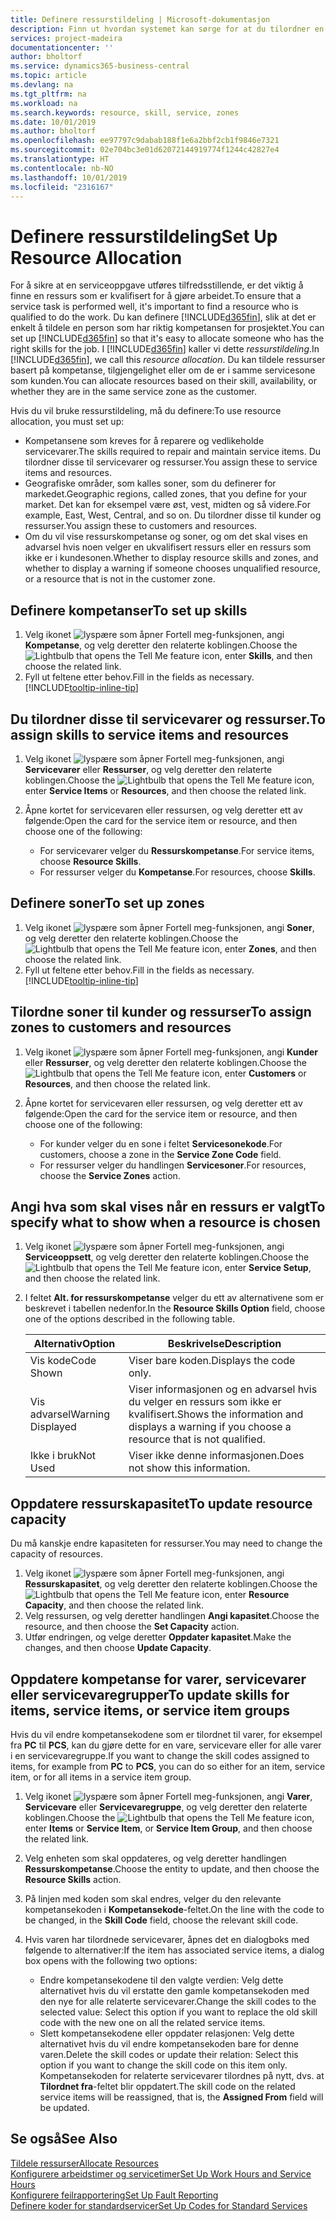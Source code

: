```yaml
---
title: Definere ressurstildeling | Microsoft-dokumentasjon
description: Finn ut hvordan systemet kan sørge for at du tilordner en person som ikke har de nødvendige kompetansen til å yte service.
services: project-madeira
documentationcenter: ''
author: bholtorf
ms.service: dynamics365-business-central
ms.topic: article
ms.devlang: na
ms.tgt_pltfrm: na
ms.workload: na
ms.search.keywords: resource, skill, service, zones
ms.date: 10/01/2019
ms.author: bholtorf
ms.openlocfilehash: ee97797c9dabab188f1e6a2bbf2cb1f9846e7321
ms.sourcegitcommit: 02e704bc3e01d62072144919774f1244c42827e4
ms.translationtype: HT
ms.contentlocale: nb-NO
ms.lasthandoff: 10/01/2019
ms.locfileid: "2316167"
---
```

# <a name="set-up-resource-allocation"></a><span data-ttu-id="cb415-103">Definere ressurstildeling</span><span class="sxs-lookup"><span data-stu-id="cb415-103">Set Up Resource Allocation</span></span>
<span data-ttu-id="cb415-104">For å sikre at en serviceoppgave utføres tilfredsstillende, er det viktig å finne en ressurs som er kvalifisert for å gjøre arbeidet.</span><span class="sxs-lookup"><span data-stu-id="cb415-104">To ensure that a service task is performed well, it's important to find a resource who is qualified to do the work.</span></span> <span data-ttu-id="cb415-105">Du kan definere [!INCLUDE[d365fin](includes/d365fin_md.md)], slik at det er enkelt å tildele en person som har riktig kompetansen for prosjektet.</span><span class="sxs-lookup"><span data-stu-id="cb415-105">You can set up [!INCLUDE[d365fin](includes/d365fin_md.md)] so that it's easy to allocate someone who has the right skills for the job.</span></span> <span data-ttu-id="cb415-106">I [!INCLUDE[d365fin](includes/d365fin_md.md)] kaller vi dette _ressurstildeling_.</span><span class="sxs-lookup"><span data-stu-id="cb415-106">In [!INCLUDE[d365fin](includes/d365fin_md.md)], we call this _resource allocation_.</span></span> <span data-ttu-id="cb415-107">Du kan tildele ressurser basert på kompetanse, tilgjengelighet eller om de er i samme servicesone som kunden.</span><span class="sxs-lookup"><span data-stu-id="cb415-107">You can allocate resources based on their skill, availability, or whether they are in the same service zone as the customer.</span></span> 

<span data-ttu-id="cb415-108">Hvis du vil bruke ressurstildeling, må du definere:</span><span class="sxs-lookup"><span data-stu-id="cb415-108">To use resource allocation, you must set up:</span></span>  
  
* <span data-ttu-id="cb415-109">Kompetansene som kreves for å reparere og vedlikeholde servicevarer.</span><span class="sxs-lookup"><span data-stu-id="cb415-109">The skills required to repair and maintain service items.</span></span> <span data-ttu-id="cb415-110">Du tilordner disse til servicevarer og ressurser.</span><span class="sxs-lookup"><span data-stu-id="cb415-110">You assign these to service items and resources.</span></span>  
* <span data-ttu-id="cb415-111">Geografiske områder, som kalles soner, som du definerer for markedet.</span><span class="sxs-lookup"><span data-stu-id="cb415-111">Geographic regions, called zones, that you define for your market.</span></span> <span data-ttu-id="cb415-112">Det kan for eksempel være øst, vest, midten og så videre.</span><span class="sxs-lookup"><span data-stu-id="cb415-112">For example, East, West, Central, and so on.</span></span> <span data-ttu-id="cb415-113">Du tilordner disse til kunder og ressurser.</span><span class="sxs-lookup"><span data-stu-id="cb415-113">You assign these to customers and resources.</span></span>  
* <span data-ttu-id="cb415-114">Om du vil vise ressurskompetanse og soner, og om det skal vises en advarsel hvis noen velger en ukvalifisert ressurs eller en ressurs som ikke er i kundesonen.</span><span class="sxs-lookup"><span data-stu-id="cb415-114">Whether to display resource skills and zones, and whether to display a warning if someone chooses unqualified resource, or a resource that is not in the customer zone.</span></span>  

## <a name="to-set-up-skills"></a><span data-ttu-id="cb415-115">Definere kompetanser</span><span class="sxs-lookup"><span data-stu-id="cb415-115">To set up skills</span></span>
1. <span data-ttu-id="cb415-116">Velg ikonet ![lyspære som åpner Fortell meg-funksjonen](media/ui-search/search_small.png "Fortell hva du vil gjøre"), angi **Kompetanse**, og velg deretter den relaterte koblingen.</span><span class="sxs-lookup"><span data-stu-id="cb415-116">Choose the ![Lightbulb that opens the Tell Me feature](media/ui-search/search_small.png "Tell me what you want to do") icon, enter **Skills**, and then choose the related link.</span></span>  
2. <span data-ttu-id="cb415-117">Fyll ut feltene etter behov.</span><span class="sxs-lookup"><span data-stu-id="cb415-117">Fill in the fields as necessary.</span></span> [!INCLUDE[tooltip-inline-tip](includes/tooltip-inline-tip_md.md)]  

## <a name="to-assign-skills-to-service-items-and-resources"></a><span data-ttu-id="cb415-118">Du tilordner disse til servicevarer og ressurser.</span><span class="sxs-lookup"><span data-stu-id="cb415-118">To assign skills to service items and resources</span></span>
1. <span data-ttu-id="cb415-119">Velg ikonet ![lyspære som åpner Fortell meg-funksjonen](media/ui-search/search_small.png "Fortell hva du vil gjøre"), angi **Servicevarer** eller **Ressurser**, og velg deretter den relaterte koblingen.</span><span class="sxs-lookup"><span data-stu-id="cb415-119">Choose the ![Lightbulb that opens the Tell Me feature](media/ui-search/search_small.png "Tell me what you want to do") icon, enter **Service Items** or **Resources**, and then choose the related link.</span></span>  
2. <span data-ttu-id="cb415-120">Åpne kortet for servicevaren eller ressursen, og velg deretter ett av følgende:</span><span class="sxs-lookup"><span data-stu-id="cb415-120">Open the card for the service item or resource, and then choose one of the following:</span></span>  
  
    * <span data-ttu-id="cb415-121">For servicevarer velger du **Ressurskompetanse**.</span><span class="sxs-lookup"><span data-stu-id="cb415-121">For service items, choose **Resource Skills**.</span></span>  
    * <span data-ttu-id="cb415-122">For ressurser velger du **Kompetanse**.</span><span class="sxs-lookup"><span data-stu-id="cb415-122">For resources, choose **Skills**.</span></span>  

## <a name="to-set-up-zones"></a><span data-ttu-id="cb415-123">Definere soner</span><span class="sxs-lookup"><span data-stu-id="cb415-123">To set up zones</span></span>
1. <span data-ttu-id="cb415-124">Velg ikonet ![lyspære som åpner Fortell meg-funksjonen](media/ui-search/search_small.png "Fortell hva du vil gjøre"), angi **Soner**, og velg deretter den relaterte koblingen.</span><span class="sxs-lookup"><span data-stu-id="cb415-124">Choose the ![Lightbulb that opens the Tell Me feature](media/ui-search/search_small.png "Tell me what you want to do") icon, enter **Zones**, and then choose the related link.</span></span>  
2. <span data-ttu-id="cb415-125">Fyll ut feltene etter behov.</span><span class="sxs-lookup"><span data-stu-id="cb415-125">Fill in the fields as necessary.</span></span> [!INCLUDE[tooltip-inline-tip](includes/tooltip-inline-tip_md.md)]  

## <a name="to-assign-zones-to-customers-and-resources"></a><span data-ttu-id="cb415-126">Tilordne soner til kunder og ressurser</span><span class="sxs-lookup"><span data-stu-id="cb415-126">To assign zones to customers and resources</span></span> 
1. <span data-ttu-id="cb415-127">Velg ikonet ![lyspære som åpner Fortell meg-funksjonen](media/ui-search/search_small.png "Fortell hva du vil gjøre"), angi **Kunder** eller **Ressurser**, og velg deretter den relaterte koblingen.</span><span class="sxs-lookup"><span data-stu-id="cb415-127">Choose the ![Lightbulb that opens the Tell Me feature](media/ui-search/search_small.png "Tell me what you want to do") icon, enter **Customers** or **Resources**, and then choose the related link.</span></span>  
2. <span data-ttu-id="cb415-128">Åpne kortet for servicevaren eller ressursen, og velg deretter ett av følgende:</span><span class="sxs-lookup"><span data-stu-id="cb415-128">Open the card for the service item or resource, and then choose one of the following:</span></span>  
  
    * <span data-ttu-id="cb415-129">For kunder velger du en sone i feltet **Servicesonekode**.</span><span class="sxs-lookup"><span data-stu-id="cb415-129">For customers, choose a zone in the **Service Zone Code** field.</span></span>  
    * <span data-ttu-id="cb415-130">For ressurser velger du handlingen **Servicesoner**.</span><span class="sxs-lookup"><span data-stu-id="cb415-130">For resources, choose the **Service Zones** action.</span></span>  

## <a name="to-specify-what-to-show-when-a-resource-is-chosen"></a><span data-ttu-id="cb415-131">Angi hva som skal vises når en ressurs er valgt</span><span class="sxs-lookup"><span data-stu-id="cb415-131">To specify what to show when a resource is chosen</span></span>
1. <span data-ttu-id="cb415-132">Velg ikonet ![lyspære som åpner Fortell meg-funksjonen](media/ui-search/search_small.png "Fortell hva du vil gjøre"), angi **Serviceoppsett**, og velg deretter den relaterte koblingen.</span><span class="sxs-lookup"><span data-stu-id="cb415-132">Choose the ![Lightbulb that opens the Tell Me feature](media/ui-search/search_small.png "Tell me what you want to do") icon, enter **Service Setup**, and then choose the related link.</span></span> 
2. <span data-ttu-id="cb415-133">I feltet **Alt. for ressurskompetanse** velger du ett av alternativene som er beskrevet i tabellen nedenfor.</span><span class="sxs-lookup"><span data-stu-id="cb415-133">In the **Resource Skills Option** field, choose one of the options described in the following table.</span></span>  
  
    |<span data-ttu-id="cb415-134">**Alternativ**</span><span class="sxs-lookup"><span data-stu-id="cb415-134">**Option**</span></span>|<span data-ttu-id="cb415-135">**Beskrivelse**</span><span class="sxs-lookup"><span data-stu-id="cb415-135">**Description**</span></span>|  
    |------------|-------------|  
    |<span data-ttu-id="cb415-136">Vis kode</span><span class="sxs-lookup"><span data-stu-id="cb415-136">Code Shown</span></span> | <span data-ttu-id="cb415-137">Viser bare koden.</span><span class="sxs-lookup"><span data-stu-id="cb415-137">Displays the code only.</span></span>|  
    |<span data-ttu-id="cb415-138">Vis advarsel</span><span class="sxs-lookup"><span data-stu-id="cb415-138">Warning Displayed</span></span> | <span data-ttu-id="cb415-139">Viser informasjonen og en advarsel hvis du velger en ressurs som ikke er kvalifisert.</span><span class="sxs-lookup"><span data-stu-id="cb415-139">Shows the information and displays a warning if you choose a resource that is not qualified.</span></span>|  
    |<span data-ttu-id="cb415-140">Ikke i bruk</span><span class="sxs-lookup"><span data-stu-id="cb415-140">Not Used</span></span> | <span data-ttu-id="cb415-141">Viser ikke denne informasjonen.</span><span class="sxs-lookup"><span data-stu-id="cb415-141">Does not show this information.</span></span>|  

## <a name="to-update-resource-capacity"></a><span data-ttu-id="cb415-142">Oppdatere ressurskapasitet</span><span class="sxs-lookup"><span data-stu-id="cb415-142">To update resource capacity</span></span>  
<span data-ttu-id="cb415-143">Du må kanskje endre kapasiteten for ressurser.</span><span class="sxs-lookup"><span data-stu-id="cb415-143">You may need to change the capacity of resources.</span></span>  
  
1. <span data-ttu-id="cb415-144">Velg ikonet ![lyspære som åpner Fortell meg-funksjonen](media/ui-search/search_small.png "Fortell hva du vil gjøre"), angi **Ressurskapasitet**, og velg deretter den relaterte koblingen.</span><span class="sxs-lookup"><span data-stu-id="cb415-144">Choose the ![Lightbulb that opens the Tell Me feature](media/ui-search/search_small.png "Tell me what you want to do") icon, enter **Resource Capacity**, and then choose the related link.</span></span>  
2. <span data-ttu-id="cb415-145">Velg ressursen, og velg deretter handlingen **Angi kapasitet**.</span><span class="sxs-lookup"><span data-stu-id="cb415-145">Choose the resource, and then choose the **Set Capacity** action.</span></span>  
3. <span data-ttu-id="cb415-146">Utfør endringen, og velge deretter **Oppdater kapasitet**.</span><span class="sxs-lookup"><span data-stu-id="cb415-146">Make the changes, and then choose **Update Capacity**.</span></span>  

## <a name="to-update-skills-for-items-service-items-or-service-item-groups"></a><span data-ttu-id="cb415-147">Oppdatere kompetanse for varer, servicevarer eller servicevaregrupper</span><span class="sxs-lookup"><span data-stu-id="cb415-147">To update skills for items, service items, or service item groups</span></span>
<span data-ttu-id="cb415-148">Hvis du vil endre kompetansekodene som er tilordnet til varer, for eksempel fra **PC** til **PCS**, kan du gjøre dette for en vare, servicevare eller for alle varer i en servicevaregruppe.</span><span class="sxs-lookup"><span data-stu-id="cb415-148">If you want to change the skill codes assigned to items, for example from **PC** to **PCS**, you can do so either for an item, service item, or for all items in a service item group.</span></span>  
  
1. <span data-ttu-id="cb415-149">Velg ikonet ![lyspære som åpner Fortell meg-funksjonen](media/ui-search/search_small.png "Fortell hva du vil gjøre"), angi **Varer**, **Servicevare** eller **Servicevaregruppe**, og velg deretter den relaterte koblingen.</span><span class="sxs-lookup"><span data-stu-id="cb415-149">Choose the ![Lightbulb that opens the Tell Me feature](media/ui-search/search_small.png "Tell me what you want to do") icon, enter **Items** or **Service Item**, or **Service Item Group**, and then choose the related link.</span></span>  
2. <span data-ttu-id="cb415-150">Velg enheten som skal oppdateres, og velg deretter handlingen **Ressurskompetanse**.</span><span class="sxs-lookup"><span data-stu-id="cb415-150">Choose the entity to update, and then choose the **Resource Skills** action.</span></span>  
3. <span data-ttu-id="cb415-151">På linjen med koden som skal endres, velger du den relevante kompetansekoden i **Kompetansekode**-feltet.</span><span class="sxs-lookup"><span data-stu-id="cb415-151">On the line with the code to be changed, in the **Skill Code** field, choose the relevant skill code.</span></span>  
4.  <span data-ttu-id="cb415-152">Hvis varen har tilordnede servicevarer, åpnes det en dialogboks med følgende to alternativer:</span><span class="sxs-lookup"><span data-stu-id="cb415-152">If the item has associated service items, a dialog box opens with the following two options:</span></span>  
  
    * <span data-ttu-id="cb415-153">Endre kompetansekodene til den valgte verdien: Velg dette alternativet hvis du vil erstatte den gamle kompetansekoden med den nye for alle relaterte servicevarer.</span><span class="sxs-lookup"><span data-stu-id="cb415-153">Change the skill codes to the selected value: Select this option if you want to replace the old skill code with the new one on all the related service items.</span></span>  
    * <span data-ttu-id="cb415-154">Slett kompetansekodene eller oppdater relasjonen: Velg dette alternativet hvis du vil endre kompetansekoden bare for denne varen.</span><span class="sxs-lookup"><span data-stu-id="cb415-154">Delete the skill codes or update their relation: Select this option if you want to change the skill code on this item only.</span></span> <span data-ttu-id="cb415-155">Kompetansekoden for relaterte servicevarer tilordnes på nytt, dvs. at **Tilordnet fra**-feltet blir oppdatert.</span><span class="sxs-lookup"><span data-stu-id="cb415-155">The skill code on the related service items will be reassigned, that is, the **Assigned From** field will be updated.</span></span>  
  
## <a name="see-also"></a><span data-ttu-id="cb415-156">Se også</span><span class="sxs-lookup"><span data-stu-id="cb415-156">See Also</span></span>
[<span data-ttu-id="cb415-157">Tildele ressurser</span><span class="sxs-lookup"><span data-stu-id="cb415-157">Allocate Resources</span></span>](service-how-to-allocate-resources.md)  
[<span data-ttu-id="cb415-158">Konfigurere arbeidstimer og servicetimer</span><span class="sxs-lookup"><span data-stu-id="cb415-158">Set Up Work Hours and Service Hours</span></span>](service-how-setup-work-service-hours.md)  
[<span data-ttu-id="cb415-159">Konfigurere feilrapportering</span><span class="sxs-lookup"><span data-stu-id="cb415-159">Set Up Fault Reporting</span></span>](service-how-setup-fault-reporting.md)  
[<span data-ttu-id="cb415-160">Definere koder for standardservicer</span><span class="sxs-lookup"><span data-stu-id="cb415-160">Set Up Codes for Standard Services</span></span>](service-how-setup-service-coding.md)  
 

